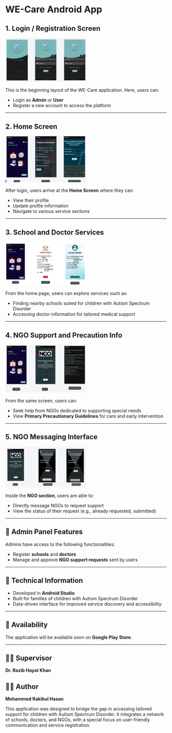 # WE-Care Android App

## 1. Login / Registration Screen
<img src="./assets/1.png" alt="Login Screen" width="50%" />

This is the beginning layout of the WE-Care application. Here, users can:
- Login as **Admin** or **User**
- Register a new account to access the platform

---

## 2. Home Screen
<img src="./assets/2.png" alt="Home Screen" width="50%" />

After login, users arrive at the **Home Screen** where they can:
- View their profile
- Update profile information
- Navigate to various service sections

---

## 3. School and Doctor Services
<img src="./assets/3.png" alt="School and Doctor" width="50%" />

From the home page, users can explore services such as:
- Finding nearby schools suited for children with Autism Spectrum Disorder
- Accessing doctor information for tailored medical support

---

## 4. NGO Support and Precaution Info
<img src="./assets/4.png" alt="NGO and Precaution" width="50%" />

From the same screen, users can:
- Seek help from NGOs dedicated to supporting special needs
- View **Primary Precautionary Guidelines** for care and early intervention

---

## 5. NGO Messaging Interface
<img src="./assets/5.png" alt="NGO Messaging" width="50%" />

Inside the **NGO section**, users are able to:
- Directly message NGOs to request support
- View the status of their request (e.g., already requested, submitted)

---

## 🔧 Admin Panel Features

Admins have access to the following functionalities:
- Register **schools** and **doctors**
- Manage and approve **NGO support requests** sent by users

---

## 📱 Technical Information

- Developed in **Android Studio**
- Built for families of children with Autism Spectrum Disorder
- Data-driven interface for improved service discovery and accessibility

---

## 📲 Availability

The application will be available soon on **Google Play Store**.

---

## 👨‍🏫 Supervisor
**Dr. Razib Hayat Khan**

## 👨‍💻 Author
**Mohammed Rakibul Hasan**

This application was designed to bridge the gap in accessing tailored support for children with Autism Spectrum Disorder. It integrates a network of schools, doctors, and NGOs, with a special focus on user-friendly communication and service registration.

